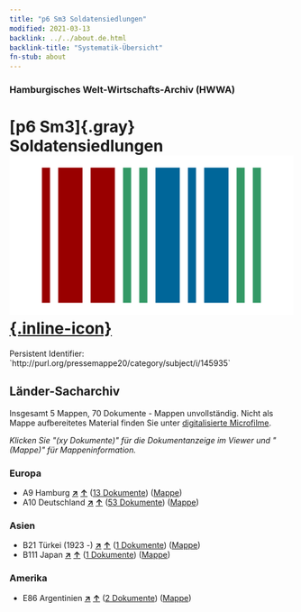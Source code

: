 ```yaml
---
title: "p6 Sm3 Soldatensiedlungen"
modified: 2021-03-13
backlink: ../../about.de.html
backlink-title: "Systematik-Übersicht"
fn-stub: about
---
```


### Hamburgisches Welt-Wirtschafts-Archiv (HWWA)

# [p6 Sm3]{.gray}&#8201; Soldatensiedlungen &#160; [![Wikidata](/images/Wikidata-logo.svg "Wikidata"){.inline-icon}](http://www.wikidata.org/entity/Q104711362)

<div class="hint">Persistent Identifier: `http://purl.org/pressemappe20/category/subject/i/145935`</div>







## Länder-Sacharchiv




Insgesamt 5 Mappen, 70 Dokumente - Mappen unvollständig.
Nicht als Mappe aufbereitetes Material finden Sie unter [digitalisierte Microfilme](/film/h1_sh.de.html).

_Klicken Sie "(xy Dokumente)" für die Dokumentanzeige im Viewer und "(Mappe)" für Mappeninformation._




### Europa

- A9 Hamburg [**&nearr;**](../../../geo/i/140905/about.de.html "Hamburg (alle Mappen)") [**&uarr;**](../../../geo/about.de.html#A9 "Ländersystematik") (<a href="https://pm20.zbw.eu/iiifview/folder/sh/140905,145935" title="über: Hamburg : Soldatensiedlungen" target="_blank">13 Dokumente</a>) ([Mappe](../../../../folder/sh/1409xx/140905/1459xx/145935/about.de.html))
- A10 Deutschland [**&nearr;**](../../../geo/i/126128/about.de.html "Deutschland (alle Mappen)") [**&uarr;**](../../../geo/about.de.html#A10 "Ländersystematik") (<a href="https://pm20.zbw.eu/iiifview/folder/sh/126128,145935" title="über: Deutschland : Soldatensiedlungen" target="_blank">53 Dokumente</a>) ([Mappe](../../../../folder/sh/1261xx/126128/1459xx/145935/about.de.html))

### Asien

- B21 Türkei (1923 -) [**&nearr;**](../../../geo/i/141111/about.de.html "Türkei (1923 -) (alle Mappen)") [**&uarr;**](../../../geo/about.de.html#B21 "Ländersystematik") (<a href="https://pm20.zbw.eu/iiifview/folder/sh/141111,145935" title="über: Türkei (1923 -) : Soldatensiedlungen" target="_blank">1 Dokumente</a>) ([Mappe](../../../../folder/sh/1411xx/141111/1459xx/145935/about.de.html))
- B111 Japan [**&nearr;**](../../../geo/i/141272/about.de.html "Japan (alle Mappen)") [**&uarr;**](../../../geo/about.de.html#B111 "Ländersystematik") (<a href="https://pm20.zbw.eu/iiifview/folder/sh/141272,145935" title="über: Japan : Soldatensiedlungen" target="_blank">1 Dokumente</a>) ([Mappe](../../../../folder/sh/1412xx/141272/1459xx/145935/about.de.html))

### Amerika

- E86 Argentinien [**&nearr;**](../../../geo/i/141692/about.de.html "Argentinien (alle Mappen)") [**&uarr;**](../../../geo/about.de.html#E86 "Ländersystematik") (<a href="https://pm20.zbw.eu/iiifview/folder/sh/141692,145935" title="über: Argentinien : Soldatensiedlungen" target="_blank">2 Dokumente</a>) ([Mappe](../../../../folder/sh/1416xx/141692/1459xx/145935/about.de.html))








